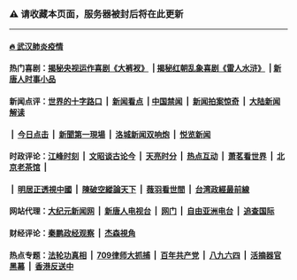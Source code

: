 ### ⚠️ 请收藏本页面，服务器被封后将在此更新

---

#### [🔥 武汉肺炎疫情](http://165.232.61.106:10000/videos/corona/)

#### 热门喜剧：[揭秘央视运作喜剧《大裤衩》](http://165.232.61.106:10000/videos/res/big-shorts/) &nbsp;|&nbsp;[揭秘红朝乱象喜剧《雷人水浒》](http://165.232.61.106:10000/videos/res/OutlawsOfMarsh/) &nbsp;|&nbsp;[新唐人时事小品](http://165.232.61.106:10000/videos/res/comedy/)

#### 新闻点评：[世界的十字路口](http://165.232.61.106/tanghao/) &nbsp;|&nbsp; [新闻看点](http://165.232.61.106/news-insight/) &nbsp;|&nbsp;[中国禁闻](http://165.232.61.106/ntdtv-news/) &nbsp;|&nbsp; [新闻拍案惊奇](http://165.232.61.106/dayu/) &nbsp;|&nbsp; [大陆新闻解读](http://165.232.61.106/ntdtv-comedy/)
####   &nbsp;|&nbsp;  [今日点击](http://165.232.61.106/news-click/)  &nbsp;|&nbsp; [新聞第一現場](http://165.232.61.106/primary-scene/) &nbsp;|&nbsp; [洛城新闻双响炮](http://165.232.61.106/la-news/) &nbsp;|&nbsp; [悦览新闻](http://165.232.61.106/dingyue/)

#### 时政评论：[江峰时刻](http://165.232.61.106/today-in-history/) &nbsp;|&nbsp; [文昭谈古论今](http://165.232.61.106/wenzhao/) &nbsp;|&nbsp; [天亮时分](http://165.232.61.106/tianliang/) &nbsp;|&nbsp; [热点互动](http://165.232.61.106/ntdtv-rdhd/) &nbsp;|&nbsp; [萧茗看世界](http://165.232.61.106/simonegao/) &nbsp;|&nbsp; [北京老茶馆](http://165.232.61.106/teahouse/)  &nbsp;|&nbsp;  
####   &nbsp;|&nbsp;  [明居正透視中國](http://165.232.61.106/decoding-china/)  &nbsp;|&nbsp; [陳破空縱論天下](http://165.232.61.106/pokong/)  &nbsp;|&nbsp; [薇羽看世間](http://165.232.61.106/weiyu/)  &nbsp;|&nbsp; [台湾政經最前線](http://165.232.61.106/taiwan/)   

#### 网站代理：[大纪元新闻网](http://165.232.61.106:10080/gb/) &nbsp;|&nbsp; [新唐人电视台](http://165.232.61.106:8808/gb/) &nbsp;|&nbsp; [网门](http://165.232.61.106:11000/) &nbsp;|&nbsp; [自由亚洲电台](http://165.232.61.106:9800/mandarin/) &nbsp;|&nbsp; [追查国际](http://165.232.61.106:10010/)

#### 财经评论：[秦鹏政经观察](http://165.232.61.106/qinpeng/) &nbsp;|&nbsp; [杰森視角 ](http://165.232.61.106/jason/)

#### 热点专题：[法轮功真相](http://165.232.61.106:10000/videos/truth.html) &nbsp;|&nbsp; [709律师大抓捕](http://165.232.61.106:10000/videos/709/) &nbsp;|&nbsp; [百年共产党](http://165.232.61.106:10000/videos/ccp.html) &nbsp;|&nbsp; [八九六四](http://165.232.61.106:10000/videos/88/)  &nbsp;|&nbsp; [活摘器官黑幕](http://165.232.61.106:10000/videos/res/Organs/)  &nbsp;|&nbsp; [香港反送中](http://165.232.61.106:10000/videos/res/hk/) 

<img src='http://gfw-breaker.win/link5.md' width='0px' height='0px'/>
